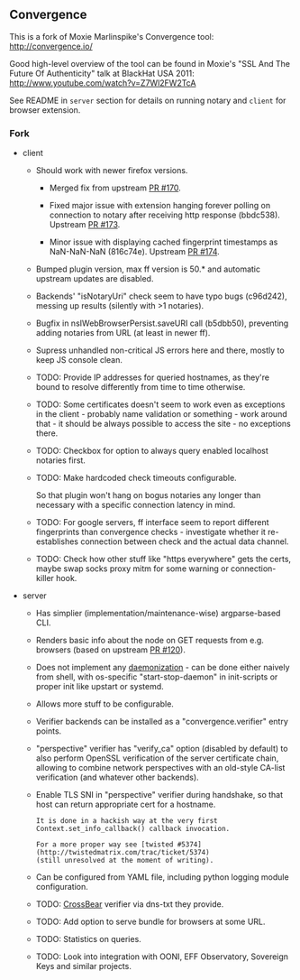 Convergence
--------------------

This is a fork of Moxie Marlinspike's Convergence tool: http://convergence.io/

Good high-level overview of the tool can be found in Moxie's "SSL And The Future
Of Authenticity" talk at BlackHat USA 2011: http://www.youtube.com/watch?v=Z7Wl2FW2TcA

See README in `server` section for details on running notary and `client` for
browser extension.


### Fork

 - client

   - Should work with newer firefox versions.

     - Merged fix from upstream [PR #170](https://github.com/moxie0/Convergence/pull/170).

     - Fixed major issue with extension hanging forever polling on connection to
       notary after receiving http response (bbdc538).
       Upstream [PR #173](https://github.com/moxie0/Convergence/pull/173).

     - Minor issue with displaying cached fingerprint timestamps as NaN-NaN-NaN
       (816c74e).
       Upstream [PR #174](https://github.com/moxie0/Convergence/pull/174).

   - Bumped plugin version, max ff version is 50.* and automatic upstream
     updates are disabled.

   - Backends' "isNotaryUri" check seem to have typo bugs (c96d242), messing up
     results (silently with >1 notaries).

   - Bugfix in nsIWebBrowserPersist.saveURI call (b5dbb50), preventing adding
     notaries from URL (at least in newer ff).

   - Supress unhandled non-critical JS errors here and there, mostly to keep JS
     console clean.

   - TODO: Provide IP addresses for queried hostnames, as they're bound to
     resolve differently from time to time otherwise.

   - TODO: Some certificates doesn't seem to work even as exceptions in the
     client - probably name validation or something - work around that - it
     should be always possible to access the site - no exceptions there.

   - TODO: Checkbox for option to always query enabled localhost notaries first.

   - TODO: Make hardcoded check timeouts configurable.

       So that plugin won't hang on bogus notaries any longer than necessary
       with a specific connection latency in mind.

   - TODO: For google servers, ff interface seem to report different
     fingerprints than convergence checks - investigate whether it
     re-establishes connection between check and the actual data channel.

   - TODO: Check how other stuff like "https everywhere" gets the certs, maybe
     swap socks proxy mitm for some warning or connection-killer hook.

 - server

   - Has simplier (implementation/maintenance-wise) argparse-based CLI.

   - Renders basic info about the node on GET requests from e.g. browsers (based
     on upstream [PR #120](https://github.com/moxie0/Convergence/pull/120)).

   - Does not implement any
     [daemonization](http://0pointer.de/public/systemd-man/daemon.html) - can be
     done either naively from shell, with os-specific "start-stop-daemon" in
     init-scripts or proper init like upstart or systemd.

   - Allows more stuff to be configurable.

   - Verifier backends can be installed as a "convergence.verifier" entry points.

   - "perspective" verifier has "verify_ca" option (disabled by default) to also
     perform OpenSSL verification of the server certificate chain, allowing to
     combine network perspectives with an old-style CA-list verification (and
     whatever other backends).

   - Enable TLS SNI in "perspective" verifier during handshake, so that host can
     return appropriate cert for a hostname.

         It is done in a hackish way at the very first
         Context.set_info_callback() callback invocation.

         For a more proper way see [twisted #5374](http://twistedmatrix.com/trac/ticket/5374)
         (still unresolved at the moment of writing).

   - Can be configured from YAML file, including python logging module configuration.

   - TODO: [CrossBear](https://pki.net.in.tum.de/) verifier via dns-txt they
     provide.

   - TODO: Add option to serve bundle for browsers at some URL.

   - TODO: Statistics on queries.

   - TODO: Look into integration with OONI, EFF Observatory, Sovereign Keys and
     similar projects.
